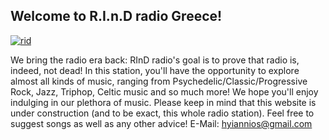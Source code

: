 ## Welcome to R.I.n.D radio Greece!
<a href="https://imgbb.com/"><img src="https://image.ibb.co/czQpNa/rid.png" alt="rid" border="0"></a>

We bring the radio era back:
RInD radio's goal is to prove that radio is, indeed, not dead! In this station, you'll have the opportunity to explore almost all kinds of music, ranging from Psychedelic/Classic/Progressive Rock, Jazz, Triphop, Celtic music and so much more! We hope you'll enjoy indulging in our plethora of music. Please keep in mind that this website is under construction (and to be exact, this whole radio station). Feel free to suggest songs as well as any other advice! E-Mail: hyiannios@gmail.com 

<script>(function (win, doc, script, source, objectName) { (win.RadionomyPlayerObject = win.RadionomyPlayerObject || []).push(objectName); win[objectName] = win[objectName] || function (k, v) { (win[objectName].parameters = win[objectName].parameters || { src: source, version: '1.1' })[k] = v; }; var js, rjs = doc.getElementsByTagName(script)[0]; js = doc.createElement(script); js.async = 1; js.src = source; rjs.parentNode.insertBefore(js, rjs); }(window, document, 'script', 'https://www.radionomy.com/js/radionomy.player.js', 'radplayer'));
radplayer('url', 'rindradiogreece');
radplayer('type', 'medium');
radplayer('autoplay', '0');
radplayer('volume', '50');
radplayer('color1', '#000000');
radplayer('color2', '#ffffff');
</script>
<div class="radionomy-player"></div>

<!--Start of Tawk.to Script-->
<script type="text/javascript">
var Tawk_API=Tawk_API||{}, Tawk_LoadStart=new Date();
(function(){
var s1=document.createElement("script"),s0=document.getElementsByTagName("script")[0];
s1.async=true;
s1.src='https://embed.tawk.to/5928c1654374a471e7c4ff48/default';
s1.charset='UTF-8';
s1.setAttribute('crossorigin','*');
s0.parentNode.insertBefore(s1,s0);
})();
</script>
<!--End of Tawk.to Script-->
